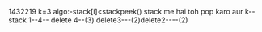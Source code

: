 1432219  k=3
algo:-stack[i]<stackpeek()  stack me hai toh pop karo aur k--
​
stack  1--4-- delete 4--(3) delete3---(2)delete2----(2)